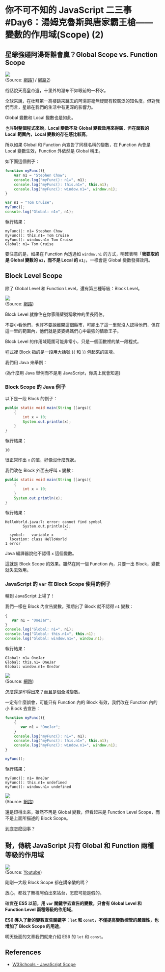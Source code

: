 # 你不可不知的 JavaScript 二三事#Day6：湯姆克魯斯與唐家霸王槍——變數的作用域(Scope) (2)

## 星爺強碰阿湯哥誰會贏？Global Scope vs. Function Scope

![](https://i.imgur.com/KkQVLtA.png)  
(Source: [網路1](https://puui.qpic.cn/qqvideo_ori/0/k0505psezun_496_280/0) / [網路2](http://globedia.com/imagenes/noticias/2015/9/4/mision-imposible-tom-cruise-corre-horas_1_2287136.jpg))

俗話說天高皇帝遠，十里外的瀑布不如眼前的一杯水。

全球來說，在杜拜第一高樓跳來跳去的阿湯哥毫無疑問有較廣泛的知名度。但對我們而言，星爺在我們的生活中有更深的影響力。

Global 變數和 Local 變數也是如此。

也許**對整個程式來說，Local 變數不及 Global 變數效用來得廣**，但**在函數的 Local 範圍內，Local 變數的存在感比較高**。

所以如果 Global 和 Function 內宣告了同樣名稱的變數，在 Function 內會是 Local 變數生效，Function 外依然是 Global 稱王。

如下面這個例子：

```js
function myFunc(){
    var n1 = "Stephen Chow";
    console.log("myFunc(): n1=", n1);
    console.log("myFunc(): this.n1=", this.n1);
    console.log("myFunc(): window.n1=", window.n1);
}

var n1 = "Tom Cruise";
myFunc();
console.log("Global: n1=", n1);
```

執行結果：

```
myFunc(): n1= Stephen Chow
myFunc(): this.n1= Tom Cruise
myFunc(): window.n1= Tom Cruise
Global: n1= Tom Cruise
```

要注意的是，如果在 Function 內透過如 `window.n1` 的方式，明確表明「**我要取的是 Global 變數的 `n1`，而不是 Local 的 `n1`**」，一樣會是 Global 變數發揮效用。


## Block Level Scope

除了 Global Level 和 Function Level，還有第三種等級：Block Level。

![](https://i.imgur.com/PPHpxvt.jpg)  
(Source: [網路](https://i.ytimg.com/vi/GbBdx9uwe4o/maxresdefault.jpg))

Block Level 就像住在你家隔壁號稱歌神的里長阿伯。

不要小看他們，也許不要說離開這個縣市，可能出了這一里就沒人認得他們，但在這一里的範圍內，他們就是婆婆媽媽們心中最強的情歌王子。

Block Level 的作用域範圍可能非常小，只是一個函數裡的某一段程式。

程式裡 Block 指的是一段用大括號 (`{` 和 `}`) 包起來的區塊。


我們用 Java 來舉例：

(為什麼用 Java 舉例而不是用 JavaScript，你馬上就會知道)


### Block Scope 的 Java 例子

以下是一段 Block 的例子：

```java
public static void main(String []args){
    {
        int x = 10;
        System.out.println(x);
    }
}
```

執行結果：

```
10
```

很正常印出 `x` 的值，好像沒什麼異狀。

我們改在 Block 外面去呼叫 `x` 變數：

```java
public static void main(String []args){
    {
        int x = 10;
    }
    System.out.println(x);
}
```

執行結果：

```
HelloWorld.java:7: error: cannot find symbol
        System.out.println(x);
                           ^
  symbol:   variable x
  location: class HelloWorld
1 error
```

Java 編譯器說他不認得 `x` 這個變數。

這就是 Block Scope 的效果。雖然在同一個 Function 內，只要一出 Block，變數就失去效用。


### JavaScript 的 `var` 在 Block Scope 使用的例子

輪到 JavaScript 上場了！

我們一樣在 Block 內宣告變數，預期出了 Block 就不認得 `n1` 變數：

```js
{
   var n1 = "OneJar";
}
console.log("Global: n1=", n1);
console.log("Global: this.n1=", this.n1);
console.log("Global: window.n1=", window.n1);
```

執行結果：

```
Global: n1= OneJar
Global: this.n1= OneJar
Global: window.n1= OneJar
```

![](https://i.imgur.com/Xx9HKan.png)  
(Source: [網路](https://vignette.wikia.nocookie.net/evchk/images/e/ec/2471912.jpg/revision/latest?cb=20171012125530))

怎麼還是印得出來？而且是個全域變數。

一定有什麼誤會，可能只有 Function 內的 Block 有效，我們改在 Function 內的小 Block 去宣告：

```js
function myFunc(){
    {
       var n1 = "OneJar";
    }
    console.log("myFunc(): n1=", n1);
	console.log("myFunc(): this.n1=", this.n1);
	console.log("myFunc(): window.n1=", window.n1);
}

myFunc();
```

執行結果：

```
myFunc(): n1= OneJar
myFunc(): this.n1= undefined
myFunc(): window.n1= undefined
```

![](https://i.imgur.com/FKU24ly.png)  
(Source: [網路](https://vignette.wikia.nocookie.net/evchk/images/e/ec/2471912.jpg/revision/latest?cb=20171012125530))

還是印得出來，雖然不再是 Global 變數，但看起來是 Function Level Scope，而不是上面所描述的 Block Scope。

到底怎麼回事？

## 對，傳統 JavaScript 只有 Global 和 Function 兩種等級的作用域

![](https://i.imgur.com/GLkuwLF.png)  
(Source: [Youtube](https://www.youtube.com/watch?v=o9US59aO71s))

剛剛一大段 Block Scope 都在講辛酸的嗎？

放心，都找了舞棍阿伯出來站台，怎麼可能是假的。

確實**在 ES5 以前，用 `var` 關鍵字去宣告的變數，只會有 Global Level 和 Function Level 兩種等級的作用域**。

**ES6 導入了新的變數宣告關鍵字：`let` 和 `const`，不僅提高變數控管的嚴謹性，也增加了 Block Scope 的用途**。

明天後面的文章我們就來介紹 ES6 的 `let` 和 `const`。

## References
* [W3Schools - JavaScript Scope](https://www.w3schools.com/js/js_scope.asp)
